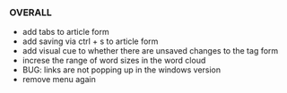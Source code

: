### OVERALL
- add tabs to article form
- add saving via ctrl + s to article form
- add visual cue to whether there are unsaved changes to the tag form
- increse the range of word sizes in the word cloud
- BUG: links are not popping up in the windows version
- remove menu again